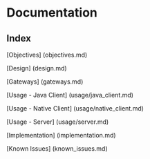 # Documentation

## Index

[Objectives] (objectives.md)

[Design] (design.md)

[Gateways] (gateways.md)

[Usage - Java Client] (usage/java_client.md)

[Usage - Native Client] (usage/native_client.md)

[Usage - Server] (usage/server.md)

[Implementation] (implementation.md)

[Known Issues] (known_issues.md)
